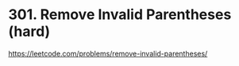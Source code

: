 # 301. Remove Invalid Parentheses (hard)

https://leetcode.com/problems/remove-invalid-parentheses/
